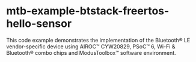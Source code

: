 # mtb-example-btstack-freertos-hello-sensor
This code example demonstrates the implementation of the Bluetooth® LE vendor-specific device using AIROC™ CYW20829, PSoC™ 6, Wi-Fi &amp; Bluetooth® combo chips and ModusToolbox™ software environment.
